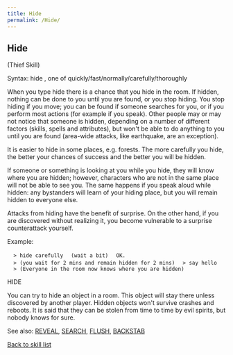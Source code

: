 ```yaml
---
title: Hide
permalink: /Hide/
---
```


## Hide

(Thief Skill)

Syntax: hide <effort>, one of quickly/fast/normally/carefully/thoroughly

When you type hide there is a chance that you hide in the room. If
hidden, nothing can be done to you until you are found, or you stop
hiding. You stop hiding if you move; you can be found if someone
searches for you, or if you perform most actions (for example if you
speak). Other people may or may not notice that someone is hidden,
depending on a number of different factors (skills, spells and
attributes), but won't be able to do anything to you until you are found
(area-wide attacks, like earthquake, are an exception).

It is easier to hide in some places, e.g. forests. The more carefully
you hide, the better your chances of success and the better you will be
hidden.

If someone or something is looking at you while you hide, they will know
where you are hidden; however, characters who are not in the same place
will not be able to see you. The same happens if you speak aloud while
hidden: any bystanders will learn of your hiding place, but you will
remain hidden to everyone else.

Attacks from hiding have the benefit of surprise. On the other hand, if
you are discovered without realizing it, you become vulnerable to a
surprise counterattack yourself.

Example:

`  > hide carefully`
`  (wait a bit)`
`  OK.`
`  > (you wait for 2 mins and remain hidden for 2 mins)`
`  > say hello`
`  > (Everyone in the room now knows where you are hidden)`

HIDE <object>

You can try to hide an object in a room. This object will stay there
unless discovered by another player. Hidden objects won't survive
crashes and reboots. It is said that they can be stolen from time to
time by evil spirits, but nobody knows for sure.

See also: [REVEAL](REVEAL "wikilink"), [SEARCH](SEARCH "wikilink"),
[FLUSH](FLUSH "wikilink"), [BACKSTAB](BACKSTAB "wikilink")

[Back to skill list](Skill "wikilink")